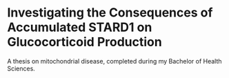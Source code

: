 # Investigating the Consequences of Accumulated STARD1 on Glucocorticoid Production

A thesis on mitochondrial disease, completed during my Bachelor of Health Sciences.
